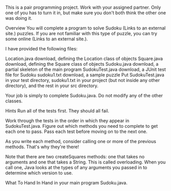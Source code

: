 This is a pair programming project. Work with your assigned partner. Only one of you has to turn it in, but make sure you don't both think the other one was doing it.

Overview
You will complete a program to solve Sudoku (Links to an external site.) puzzles. If you are not familiar with this type of puzzle, you can try some online (Links to an external site.).

I have provided the following files:

Location.java  download, defining the Location class of objects
Square.java  download, defining the Square class of objects
Sudoku.java  download, a partial skeleton of the main program
SudokuTest.java  download, a JUnit test file for Sudoku
sudoku1.txt  download, a sample puzzle
Put SudokuTest.java in your test directory, sudoku1.txt in your project (but not inside any other directory), and the rest in your src directory.

Your job is simply to complete Sudoku.java. Do not modify any of the other classes.

Hints
Run all of the tests first. They should all fail.

Work through the tests in the order in which they appear in SudokuTest.java. Figure out which methods you need to complete to get each one to pass. Pass each test before moving on to the next one.

As you write each method, consider calling one or more of the previous methods. That's why they're there!

Note that there are two createSquares methods: one that takes no arguments and one that takes a String. This is called overloading. When you call one, Java looks at the types of any arguments you passed in to determine which version to use.

What To Hand In
Hand in your main program Sudoku.java.
